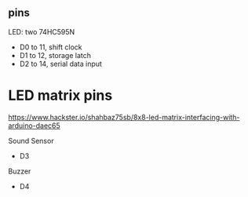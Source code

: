 ## pins

LED:
two 74HC595N
- D0 to 11, shift clock
- D1 to 12, storage latch
- D2 to 14, serial data input

# LED matrix pins
https://www.hackster.io/shahbaz75sb/8x8-led-matrix-interfacing-with-arduino-daec65


Sound Sensor
- D3

Buzzer
- D4

